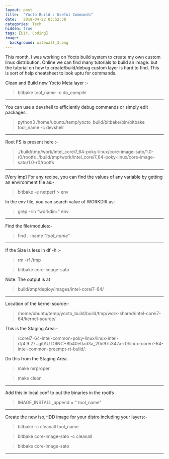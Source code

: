 ```yaml
---
layout: post
title:  "Yocto Build : Useful Commands"
date:   2018-04-22 03:52:38
categories: Tech
hidden: true
tags: [DIY, Coding]
image:
  background: witewall_3.png
---
```


This month, I was working on Yocto build system to create my own custom linux distribution. Online we can find many tutorials to build an image. but the tutorial on how to create/build/debug custom layer is hard to find. This is sort of help cheatsheet to look uptu for commands.


Clean and Build new Yocto Meta layer :-

>bitbake tool_name  -c do_compile

---------------------------------------------------------------------

You can use a devshell to efficiently debug commands or simply edit packages.

>python3 /home/ubuntu/temp/yocto_build/bitbake/bin/bitbake tool_name -c devshell

---------------------------------------------------------------------
Root FS is present here :-
>./build/tmp/work/intel_corei7_64-poky-linux/core-image-sato/1.0-r0/rootfs
>./build/tmp/work/intel_corei7_64-poky-linux/core-image-sato/1.0-r0/rootfs

---------------------------------------------------------------------
[Very imp] For any recipe, you can find the values of any variable by getting an environment file as:-

> bitbake -e netperf > env

In the env file, you can search value of WORKDIR as:

>grep -rin "workdir=" env

---------------------------------------------------------------------
Find the file/modules:-

>find . -name "*tool_name*"

---------------------------------------------------------------------
If the Size is less in df -h :-

>rm -rf /tmp

>bitbake core-image-sato

Note: The output is at

>build/tmp/deploy/images/intel-corei7-64/

---------------------------------------------------------------------
Location of the kernel source:-

>/home/ubuntu/temp/yocto_build/build/tmp/work-shared/intel-corei7-64/kernel-source/

This is the Staging Area:-

>/corei7-64-intel-common-poky-linux/linux-intel-rt/4.9.27+gitAUTOINC+8b40e0ad3a_20d97c347a-r0/linux-corei7-64-intel-common-preempt-rt-build/.

Do this from the Staging Area.

>make mrproper

>make clean

---------------------------------------------------------------------

Add this in local.conf to put the binaries in the rootfs

>IMAGE_INSTALL_append = " tool_name"

---------------------------------------------------------------------


Create the new iso,HDD image for your distro including your layers:-

>bitbake -c cleanall tool_name

>bitbake core-image-sato -c cleanall

>bitbake core-image-sato

---------------------------------------------------------------------
